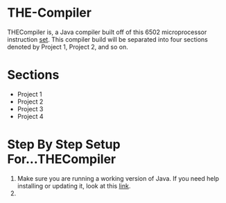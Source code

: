 # THE-Compiler

THECompiler is, a Java compiler built off of this 6502 microprocessor instruction [set](https://www.labouseur.com/commondocs/6502alan-instruction-set.pdf). This compiler build will be separated into four sections denoted by Project 1, Project 2, and so on.

# Sections
- Project 1
- Project 2
- Project 3
- Project 4

# Step By Step Setup For...THECompiler
1. Make sure you are running a working version of Java. If you need help installing or updating it, look at this [link](https://www.java.com/en/download/help/download_options.html).
2. 
